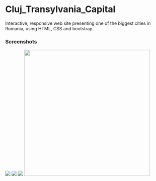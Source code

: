 # Cluj_Transylvania_Capital
Interactive, responsive web site presenting one of the biggest cities in Romania, using HTML, CSS and bootstrap.

### Screenshots
![](https://imgur.com/rxbakQy) ![](https://imgur.com/vsrazpC) ![](https://imgur.com/7txfT3L)
<img src="https://imgur.com/rxbakQy" width="400">
